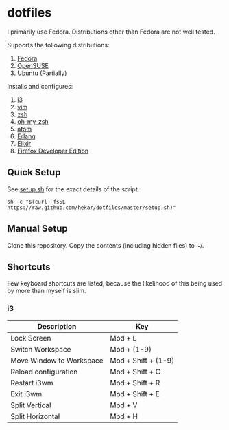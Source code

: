 dotfiles
==========

I primarily use Fedora. Distributions other than Fedora are not well tested.

Supports the following distributions:

1. [Fedora](https://getfedora.org/)
1. [OpenSUSE](https://www.opensuse.org/)
1. [Ubuntu](http://www.ubuntu.com/) (Partially)

Installs and configures:

1. [i3](https://i3wm.org/)
1. [vim](http://www.vim.org/)
1. [zsh](http://www.zsh.org/)
1. [oh-my-zsh](https://github.com/robbyrussell/oh-my-zsh)
1. [atom](https://atom.io/)
1. [Erlang](https://www.erlang-solutions.com/resources/download.html)
1. [Elixir](http://elixir-lang.org/)
1. [Firefox Developer Edition](https://www.mozilla.org/en-US/firefox/developer/)

## Quick Setup

See [setup.sh](https://raw.github.com/hekar/dotfiles/master/setup.sh) for the exact details of the script.

```
sh -c "$(curl -fsSL https://raw.github.com/hekar/dotfiles/master/setup.sh)"
```

## Manual Setup

Clone this repository. Copy the contents (including hidden files) to ~/.

## Shortcuts

Few keyboard shortcuts are listed, because the likelihood of this being used by more than myself is slim.

### i3

| Description           | Key                 |
|-----------------------|---------------------|
| Lock Screen           | Mod + L             |
| Switch Workspace      | Mod + (1-9)           |
| Move Window to Workspace | Mod + Shift + (1-9)             |
| Reload configuration | Mod + Shift + C             |
| Restart i3wm | Mod + Shift + R             |
| Exit i3wm | Mod + Shift + E             |
| Split Vertical | Mod + V             |
| Split Horizontal | Mod + H             |
